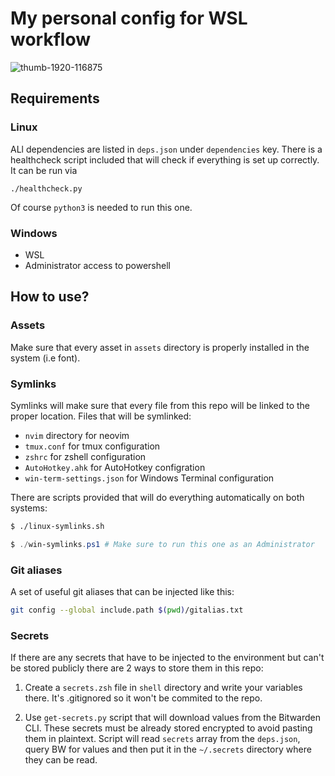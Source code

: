 # My personal config for WSL workflow
![thumb-1920-116875](https://github.com/mstarski/win-dotfiles/assets/32843198/a151d914-7e31-41f4-9dda-5d08628e3c2e)

## Requirements

### Linux

ALl dependencies are listed in `deps.json` under `dependencies` key.
There is a healthcheck script included that will check if everything is set up correctly.
It can be run via

```
./healthcheck.py
```

Of course `python3` is needed to run this one.

### Windows

- WSL
- Administrator access to powershell

## How to use?

### Assets

Make sure that every asset in `assets` directory is properly installed in the system (i.e font).

### Symlinks

Symlinks will make sure that every file from this repo will be linked to the proper location.
Files that will be symlinked:

- `nvim` directory for neovim
- `tmux.conf` for tmux configuration
- `zshrc` for zshell configuration
- `AutoHotkey.ahk` for AutoHotkey configration
- `win-term-settings.json` for Windows Terminal configuration

There are scripts provided that will do everything automatically on both systems:

```bash
$ ./linux-symlinks.sh
```

```powershell
$ ./win-symlinks.ps1 # Make sure to run this one as an Administrator
```

### Git aliases

A set of useful git aliases that can be injected like this:

```bash
git config --global include.path $(pwd)/gitalias.txt
```

### Secrets

If there are any secrets that have to be injected to the environment but can't be stored publicly
there are 2 ways to store them in this repo:

1. Create a `secrets.zsh` file in `shell` directory and write your variables there. It's .gitignored
   so it won't be commited to the repo.

2. Use `get-secrets.py` script that will download values from the Bitwarden CLI. These secrets must be already stored
   encrypted to avoid pasting them in plaintext. Script will read `secrets` array from the `deps.json`, query BW for values and then
   put it in the `~/.secrets` directory where they can be read.
